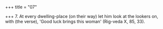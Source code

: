 +++
title = "07"

+++
7. At every dwelling-place (on their way) let him look at the lookers on, with (the verse), 'Good luck brings this woman' (Rig-veda X, 85, 33).

